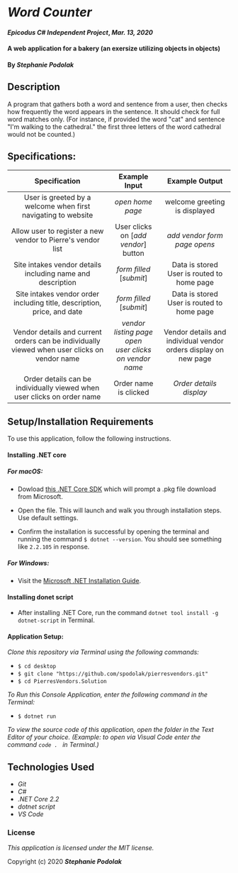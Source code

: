 # _Word Counter_

#### _Epicodus C# Independent Project_, _Mar. 13, 2020_
#### A web application for a bakery (an exersize utilizing objects in objects)

#### By _**Stephanie Podolak**_

## Description
A program that gathers both a word and sentence from a user, then checks how frequently the word appears in the sentence. It should check for full word matches only. (For instance, if provided the word "cat" and sentence "I'm walking to the cathedral." the first three letters of the word cathedral would not be counted.)

## Specifications:

| Specification | Example Input | Example Output |
| :-------------:|:-------------:|:-------------:|
| User is greeted by a welcome when first navigating to website | *open home page* | welcome greeting is displayed |
| Allow user to register a new vendor to Pierre's vendor list | User clicks on [*add vendor*] button | *add vendor form page opens* |
| Site intakes vendor details including name and description  | *form filled* [*submit*]  | Data is stored <br> User is routed to home page |
| Site intakes vendor order including title, description, price, and date |  *form filled* [*submit*] | Data is stored <br> User is routed to home page <br> 
| Vendor details and current orders can be individually viewed when user clicks on vendor name | *vendor listing page open* <br> *user clicks on vendor name* | Vendor details and individual vendor orders display on new page |
| Order details can be individually viewed when user clicks on order name | Order name is clicked | *Order details display* |

## Setup/Installation Requirements

To use this application, follow the following instructions. 

#### Installing .NET core

##### For macOS: 

* Dowload [this .NET Core SDK](https://dotnet.microsoft.com/download/thank-you/dotnet-sdk-2.2.106-macos-x64-installer) which will prompt a .pkg file download from Microsoft.

* Open the file. This will launch and walk you through installation steps. Use default settings. 

* Confirm the installation is successful by opening the terminal and running the command ``$ dotnet --version``. You should see something like ``2.2.105`` in response.

##### For Windows: 
* Visit the [Microsoft .NET Installation Guide](https://docs.microsoft.com/en-us/dotnet/framework/install/).

#### Installing donet script

* After installing .NET Core, run the command `` dotnet tool install -g dotnet-script `` in Terminal. 

#### Application Setup:
_Clone this repository via Terminal using the following commands:_
* ``$ cd desktop``
* ``$ git clone "https://github.com/spodolak/pierresvendors.git" ``
* ``$ cd PierresVendors.Solution``

_To Run this Console Application, enter the following command in the Terminal:_

* ``$ dotnet run``

_To view the source code of this application, open the folder in the Text Editor of your choice. (Example: to open via Visual Code enter the command ``code . `` in Terminal.)_

## Technologies Used
* _Git_
* _C#_
* _.NET Core 2.2_
* _dotnet script_
* _VS Code_

### License

*This application is licensed under the MIT license.*

Copyright (c) 2020 **_Stephanie Podolak_**

